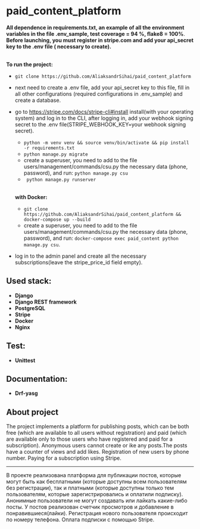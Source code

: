 # paid_content_platform
**All dependence in requirements.txt, an example of all the environment variables in the file .env_sample, test coverage = 94 %, flake8 = 100%**.
<br>**Before launching, you must register in stripe.com and add your api_secret key to the .env file ( necessary to create).**

<br>**To run the project:**
- `git clone https://github.com/AliaksandrSihai/paid_content_platform`
- next need to create a .env file, add your api_secret key to this file, fill in all other configurations (required configurations in .env_sample) and create a database.
- go to https://stripe.com/docs/stripe-cli#install install(with your operating system) and log in to the CLI, after logging in, add your webhook signing secret to the .env file(STRIPE_WEBHOOK_KEY=your webhook signing secret).
  
  - `python -m venv venv && source venv/bin/activate && pip install -r requirements.txt`
  - `python manage.py migrate `
  - create a superuser, you need to add to the file users/management/commands/csu.py the necessary data (phone, password), and run: `python manage.py csu`
  - ` python manage.py runserver`
  
  <br>**with Docker:**
  - `git clone https://github.com/AliaksandrSihai/paid_content_platform && docker-compose up --build `
  - create a superuser, you need to add to the file users/management/commands/csu.py the necessary data (phone, password), and run: `docker-compose exec paid_content python manage.py csu`.
  
- log in to the admin panel and create all the necessary subscriptions(leave the stripe_price_id field empty).

## Used stack:
- **Django**
- **Django REST framework**
- **PostgreSQL**
- **Stripe**
- **Docker**
- **Nginx**
## Test:
- **Unittest**
## Documentation:
- **Drf-yasg**

## About project
  The project implements a platform for publishing posts, which can be both free 
  (which are available to all users without registration) and paid 
  (which are available only to those users who have registered and paid  for a subscription). 
  Anonymous users cannot create or ike any posts.The posts have a counter of views and add likes. 
  Registration of new users by phone number. Paying for a subscription using Stripe.

---
  В проекте реализована платформа для публикации постов, которые могут быть как бесплатными 
  (которые доступны всем пользователям без регистрации), так и платными 
  (которые доступны только тем пользователям, которые зарегистрировались и оплатили подписку). 
  Анонимные пользователи не могут создавать или лайкать какие-либо посты.
  У постов реализован счетчик просмотров и добавление в понравившиеся(лайки).
  Регистрация нового пользователя происходит по номеру телефона. Оплата подписки с помощью Stripe.




